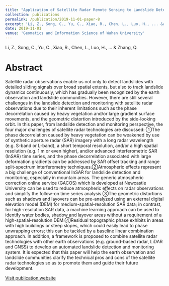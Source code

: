 ```yaml
---
title: "Application of Satellite Radar Remote Sensing to Landslide Detection and Monitoring: Challenges and Solutions"
collection: publications
permalink: /publication/2019-11-01-paper-8
excerpt: 'Li, Z., Song, C., Yu, C., Xiao, R., Chen, L., Luo, H., ... &amp; Zhang, Q.'
date: 2019-11-01
venue: 'Geomatics and Information Science of Wuhan University'
---
```

Li, Z., Song, C., Yu, C., Xiao, R., Chen, L., Luo, H., ... &amp; Zhang, Q.

Abstract
=====
Satellite radar observations enable us not only to detect landslides with detailed sliding signals over broad spatial extents, but also to track landslide dynamics continuously, which has gradually been recognized by the earth observation and landslide communities. However, there are still several challenges in the landslide detection and monitoring with satellite radar observations due to their inherent limitations such as the phase decorrelation caused by heavy vegetation and/or large gradient surface movements, and the geometric distortion introduced by the side-looking orbit. In this paper, from landslide detection and monitoring perspective, the four major challenges of satellite radar technologies are discussed: ①The phase decorrelation caused by heavy vegetation can be weakened by use of synthetic aperture radar (SAR) imagery with a long radar wavelength (e.g. S-band or L-band), a short temporal resolution, and/or a high spatial resolution (e.g. 1 m or even higher), and/or advanced interferometric SAR (InSAR) time series, and the phase decorrelation associated with large deformation gradients can be addressed by SAR offset tracking and range split-spectrum interferometry techniques.②Atmospheric effects represent a big challenge of conventional InSAR for landslide detection and monitoring, especially in mountain areas. The generic atmospheric correction online service (GACOS) which is developed at Newcastle University can be used to reduce atmospheric effects on radar observations and simplify the follow-on time series analysis.③The geometric distortions such as shadows and layovers can be pre-analyzed using an external digital elevation model (DEM) for medium-spatial-resolution SAR data; in contrast, for high-resolution SAR data, a machine learning approach can be used to identify water bodies, shadow and layover areas without a requirement of a high-spatial-resolution DEM.④Residual topographic phase exhibits in areas with high buildings or steep slopes, which could easily lead to phase unwrapping errors; this can be tackled by a baseline linear combination approach. In addition, a framework is proposed to combine satellite radar technologies with other earth observations (e.g. ground-based radar, LiDAR and GNSS) to develop an automated landslide detection and monitoring system. It is expected that this paper will help the earth observation and landslide communities clarify the technical pros and cons of the satellite radar technologies so as to promote them and guide their future development.  

[Visit publication website](https://doi.org/10.13203/j.whugis20190098)
